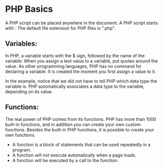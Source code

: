 # PHP Basics
A PHP script can be placed anywhere in the document.
A PHP script starts with <?php and ends with ?>:
The default file extension for PHP files is ".php".

## Variables:
In PHP, a variable starts with the $ sign, followed by the name of the variable:
When you assign a text value to a variable, put quotes around the value.
As other programming languages, PHP has no command for declaring a variable. It is created the moment you first assign a value to it.


In the example, notice that we did not have to tell PHP which data type the variable is.
PHP automatically associates a data type to the variable, depending on its value. 

## Functions:
The real power of PHP comes from its functions.
PHP has more than 1000 built-in functions, and in addition you can create your own custom functions.
Besides the built-in PHP functions, it is possible to create your own functions.
- A function is a block of statements that can be used repeatedly in a program.
- A function will not execute automatically when a page loads.
- A function will be executed by a call to the function.
